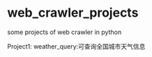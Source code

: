 # web_crawler_projects
some projects of web crawler in python

Project1:
    weather_query:可查询全国城市天气信息

